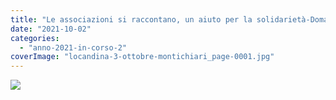 ```yaml
---
title: "Le associazioni si raccontano, un aiuto per la solidarietà-Domanica 3 ottobre a Montichiari"
date: "2021-10-02"
categories: 
  - "anno-2021-in-corso-2"
coverImage: "locandina-3-ottobre-montichiari_page-0001.jpg"
---
```


[![](images/locandina-3-ottobre-montichiari_page-0001-212x300.jpg)](http://www.associazionediabeticibrescia.it/wp-content/uploads/2021/10/locandina-3-ottobre-montichiari_page-0001.jpg)
